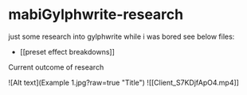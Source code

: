 # mabiGylphwrite-research
just some research into gylphwrite while i was bored
see below files:
- [[preset effect breakdowns]]


Current outcome of research

![Alt text](Example 1.jpg?raw=true "Title")
![[Client_S7KDjfApO4.mp4]]
